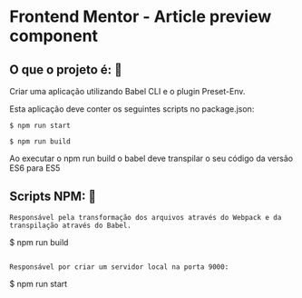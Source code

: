 # Frontend Mentor - Article preview component

## O que o projeto é: 👋

Criar uma aplicação utilizando Babel CLI e o plugin Preset-Env.

Esta aplicação deve conter os seguintes scripts no package.json:

```
$ npm run start
```

```
$ npm run build
```

Ao executar o npm run build o babel deve transpilar o seu código da versão ES6 para ES5

## Scripts NPM: 👋

```
Responsável pela transformação dos arquivos através do Webpack e da transpilação através do Babel.
```

\$ npm run build

```

Responsável por criar um servidor local na porta 9000:
```

\$ npm run start
